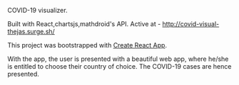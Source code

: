 COVID-19 visualizer.

Built with React,chartsjs,mathdroid's API.
Active at - http://covid-visual-thejas.surge.sh/

This project was bootstrapped with [Create React App](https://github.com/facebook/create-react-app).

With the app, the user is presented with a beautiful web app, where he/she is entitled to choose their country of choice. The COVID-19 cases are hence presented.
